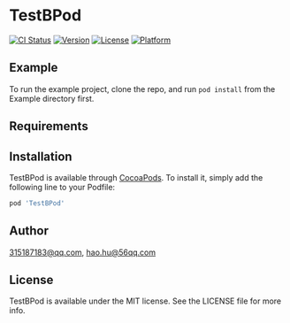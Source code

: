 # TestBPod

[![CI Status](http://img.shields.io/travis/315187183@qq.com/TestBPod.svg?style=flat)](https://travis-ci.org/315187183@qq.com/TestBPod)
[![Version](https://img.shields.io/cocoapods/v/TestBPod.svg?style=flat)](http://cocoapods.org/pods/TestBPod)
[![License](https://img.shields.io/cocoapods/l/TestBPod.svg?style=flat)](http://cocoapods.org/pods/TestBPod)
[![Platform](https://img.shields.io/cocoapods/p/TestBPod.svg?style=flat)](http://cocoapods.org/pods/TestBPod)

## Example

To run the example project, clone the repo, and run `pod install` from the Example directory first.

## Requirements

## Installation

TestBPod is available through [CocoaPods](http://cocoapods.org). To install
it, simply add the following line to your Podfile:

```ruby
pod 'TestBPod'
```

## Author

315187183@qq.com, hao.hu@56qq.com

## License

TestBPod is available under the MIT license. See the LICENSE file for more info.
